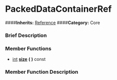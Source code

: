 #  PackedDataContainerRef  
####**Inherits:** [Reference](class_reference)
####**Category:** Core

###  Brief Description  


###  Member Functions 
  * [int](class_int)  **[size](#size)**  **(** **)** const

###  Member Function Description  
